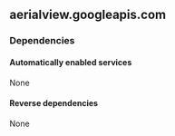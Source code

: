 ## aerialview.googleapis.com

### Dependencies

#### Automatically enabled services

None

#### Reverse dependencies

None
